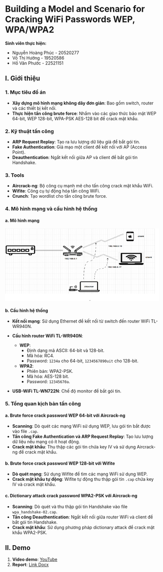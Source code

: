# Building a Model and Scenario for Cracking WiFi Passwords WEP, WPA/WPA2

**Sinh viên thực hiện:**
- Nguyễn Hoàng Phúc - 20520277
- Võ Thị Hưởng - 19520586
- Hồ Văn Phước - 22521151

## I. Giới thiệu

### 1. Mục tiêu đồ án
- **Xây dựng mô hình mạng không dây đơn giản**: Bao gồm switch, router và các thiết bị kết nối.
- **Thực hiện tấn công brute force**: Nhắm vào các giao thức bảo mật WEP 64-bit, WEP 128-bit, WPA-PSK AES-128 bit để crack mật khẩu.

### 2. Kỹ thuật tấn công
- **ARP Request Replay**: Tạo ra lưu lượng dữ liệu giả để bắt gói tin.
- **Fake Authentication**: Giả mạo một client để kết nối với AP (Access Point).
- **Deauthentication**: Ngắt kết nối giữa AP và client để bắt gói tin Handshake.

### 3. Tools
- **Aircrack-ng**: Bộ công cụ mạnh mẽ cho tấn công crack mật khẩu WiFi.
- **Wifite**: Công cụ tự động hóa tấn công WiFi.
- **Crunch**: Tạo wordlist cho tấn công brute force.

### 4. Mô hình mạng và cấu hình hệ thống

#### a. Mô hình mạng
  ![Model Diagram](./assets/images/model.png)

#### b. Cấu hình hệ thống
- **Kết nối mạng**: Sử dụng Ethernet để kết nối từ switch đến router WiFi TL-WR940N.
  
- **Cấu hình router WiFi TL-WR940N**:
  - **WEP**:
    - Định dạng mã ASCII: 64-bit và 128-bit.
    - Mã hóa: RC4.
    - Password: `1234a` cho 64-bit, `1234567890uit` cho 128-bit.
  - **WPA2**:
    - Phiên bản: WPA2-PSK.
    - Mã hóa: AES-128 bit.
    - Password: `12345670a`.
    
- **USB-WiFi TL-WN722N**: Chế độ monitor để bắt gói tin.

### 5. Tổng quan kịch bản tấn công

#### a. Brute force crack password WEP 64-bit với Aircrack-ng
- **Scanning**: Dò quét các mạng WiFi sử dụng WEP, lưu gói tin bắt được vào file `.cap`.
- **Tấn công Fake Authentication và ARP Request Replay**: Tạo lưu lượng dữ liệu nếu mạng có ít hoạt động.
- **Crack mật khẩu**: Thu thập các gói tin chứa key IV và sử dụng Aircrack-ng để crack mật khẩu.

#### b. Brute force crack password WEP 128-bit với Wifite
- **Dò quét mạng**: Sử dụng Wifite để tìm các mạng WiFi sử dụng WEP.
- **Crack mật khẩu tự động**: Wifite tự động thu thập gói tin `.cap` chứa key IV và crack mật khẩu.

#### c. Dictionary attack crack password WPA2-PSK với Aircrack-ng
- **Scanning**: Dò quét và thu thập gói tin Handshake vào file `wpa_handshake-02.cap`.
- **Tấn công Deauthentication**: Ngắt kết nối giữa router WiFi và client để bắt gói tin Handshake.
- **Crack mật khẩu**: Sử dụng phương pháp dictionary attack để crack mật khẩu WPA2-PSK.

## II. Demo
1. **Video demo**: [YouTube](link_to_your_video)
2. **Report**: [Link Docx](https://docs.google.com/document/d/1b4xQyaustxm1a1nCaRF3CXA_Yj1PQQ5O/edit?usp=sharing&ouid=112571363348012562723&rtpof=true&sd=true)
